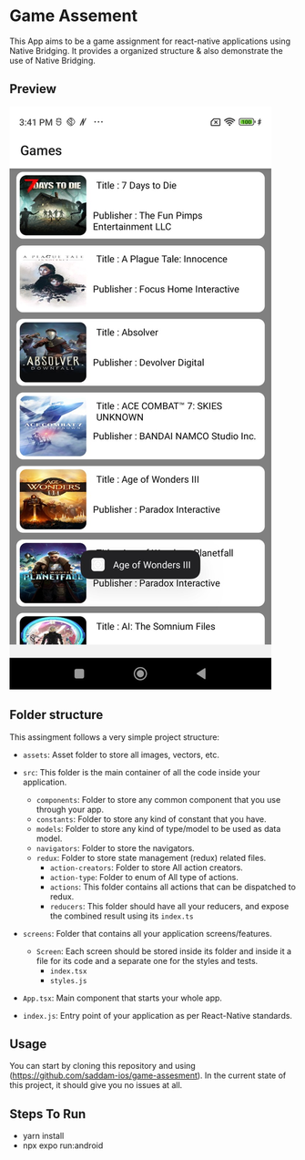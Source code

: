 # Game Assement

This App aims to be a game assignment for react-native applications using Native Bridging. It provides a organized structure & also demonstrate the use of Native Bridging.

## Preview
![](https://github.com/saddam-ios/game-assesment/blob/main/assets/IM_3.jpeg?raw=true)


## Folder structure

This assingment follows a very simple project structure:

- `assets`: Asset folder to store all images, vectors, etc.

- `src`: This folder is the main container of all the code inside your application.
  - `components`: Folder to store any common component that you use through your app.
  - `constants`: Folder to store any kind of constant that you have.
  - `models`: Folder to store any kind of type/model to be used as 
  data model.
  - `navigators`: Folder to store the navigators.
  - `redux`: Folder to store state management (redux) related files.
    - `action-creators`: Folder to store All action creators.
    - `action-type`: Folder to enum of All type of actions.
    - `actions`: This folder contains all actions that can be dispatched to redux.
    - `reducers`: This folder should have all your reducers, and expose the combined result using its `index.ts`
 - `screens`: Folder that contains all your application screens/features.
    - `Screen`: Each screen should be stored inside its folder and inside it a file for its code and a separate one for the styles and tests.
      - `index.tsx`
      - `styles.js`

- `App.tsx`: Main component that starts your whole app.
- `index.js`: Entry point of your application as per React-Native standards.

## Usage

You can start by cloning this repository and using (https://github.com/saddam-ios/game-assesment). In the current state of this project, it should give you no issues at all.

## Steps To Run 

* yarn install
* npx expo run:android 